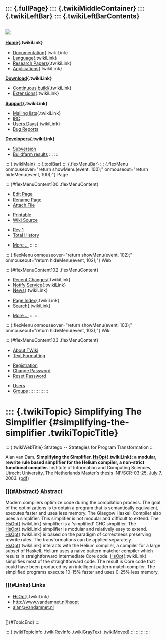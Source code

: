 ::: {.fullPage}
::: {.twikiMiddleContainer}
::: {.twikiLeftBar}
::: {.twikiLeftBarContents}
  ----------------------------------------------------------------------------------
  [![](../pub/Stratego/StrategoLogo/StrategoLogoTextlessWhite-100px.png)](WebHome)
  ----------------------------------------------------------------------------------

**[Home](WebHome){.twikiLink}**

-   [Documentation](StrategoDocumentation){.twikiLink}
-   [Language](StrategoLanguage){.twikiLink}
-   [Research Papers](StrategoPublications){.twikiLink}
-   [Applications](StrategoApplication){.twikiLink}

**[Download](StrategoDownload){.twikiLink}**

-   [Continuous build](ContinuousBuild){.twikiLink}
-   [Extensions](AdditionalPackageDownload){.twikiLink}

**[Support](StrategoSupport){.twikiLink}**

-   [Mailing lists](MailingList){.twikiLink}
-   [IRC](irc://irc.freenode.net/#stratego)
-   [Users Days](StrategoUsersDay){.twikiLink}
-   [Bug Reports](http://yellowgrass.org/project/StrategoXT)

**[Developers](StrategoDev){.twikiLink}**

-   [Subversion](https://svn.strategoxt.org/repos/StrategoXT/strategoxt/trunk)
-   [Buildfarm
    results](http://hydra.nixos.org/jobset/strategoxt/strategoxt-release/all)
:::
:::

::: {.twikiMain}
::: {.toolBar}
::: {.flexMenuBar}
::: {.flexMenu onmouseover="return showMenu(event, 100);" onmouseout="return hideMenu(event, 100);"}
Page

::: {#flexMenuContent100 .flexMenuContent}
-   [Edit
    Page](http://www.program-transformation.org/edit/Stratego/SimplifyingTheSimplifier?t=1536825429)
-   [Rename
    Page](http://www.program-transformation.org/rename/Stratego/SimplifyingTheSimplifier)
-   [Attach
    File](http://www.program-transformation.org/attach/Stratego/SimplifyingTheSimplifier)

<!-- -->

-   [Printable](http://www.program-transformation.org/view/Stratego/SimplifyingTheSimplifier?skin=print.pattern)
-   [Wiki
    Source](http://www.program-transformation.org/view/Stratego/SimplifyingTheSimplifier?skin=text&raw=on&contenttype=text/plain)

<!-- -->

-   [Rev
    1](http://www.program-transformation.org/view/Stratego/SimplifyingTheSimplifier?rev=1.1)
-   [Total
    History](http://www.program-transformation.org/rdiff/Stratego/SimplifyingTheSimplifier)

<!-- -->

-   [More
    \...](http://www.program-transformation.org/oops/Stratego/SimplifyingTheSimplifier?template=oopsmore&param1=1.1&param2=1.1)
:::
:::

::: {.flexMenu onmouseover="return showMenu(event, 102);" onmouseout="return hideMenu(event, 102);"}
Web

::: {#flexMenuContent102 .flexMenuContent}
-   [Recent Changes](WebChanges){.twikiLink}
-   [Notify Service](WebNotify){.twikiLink}
-   [News](WebNews){.twikiLink}

<!-- -->

-   [Page Index](WebIndex){.twikiLink}
-   [Search](WebSearch){.twikiLink}

<!-- -->

-   [More
    \...](http://www.program-transformation.org/oops/Stratego/SimplifyingTheSimplifier?template=oopsmore&param1=1.1&param2=1.1)
:::
:::

::: {.flexMenu onmouseover="return showMenu(event, 103);" onmouseout="return hideMenu(event, 103);"}
Wiki

::: {#flexMenuContent103 .flexMenuContent}
-   [About
    TWiki](http://www.program-transformation.org/view/TWiki/WebHome)
-   [Text
    Formatting](http://www.program-transformation.org/view/TWiki/TextFormattingRules)

<!-- -->

-   [Registration](http://www.program-transformation.org/view/TWiki/TWikiRegistration)
-   [Change
    Password](http://www.program-transformation.org/view/TWiki/ChangePassword)
-   [Reset
    Password](http://www.program-transformation.org/view/TWiki/ResetPassword)

<!-- -->

-   [Users](http://www.program-transformation.org/view/Main/TWikiUsers)
-   [Groups](http://www.program-transformation.org/view/Main/TWikiGroups)
:::
:::
:::
:::

::: {.twikiTopic}
Simplifying The Simplifier {#simplifying-the-simplifier .twikiTopicTitle}
==========================

::: {.twikiWebTitle}
Stratego \-- Strategies for Program Transformation
:::

Alan van Dam. **Simplifying the Simplifier. [HsOpt](HsOpt){.twikiLink}:
a modular, rewrite rule based simplifier for the Helium compiler, a
non-strict functional compiler.** Institute of Information and Computing
Sciences, Utrecht University, The Netherlands Master\'s thesis
INF/SCR-03-25, July 7, 2003.
([pdf](http://www.cs.uu.nl/~visser/ftp/Dam03.pdf))

### []{#Abstract} Abstract

Modern compilers optimize code during the compilation process. The goal
of the optimizations is to obtain a program that is semantically
equivalent, executes faster and uses less memory. The Glasgow Haskell
Compiler also uses a simplifier. This simplifier is not modular and
difficult to extend. The [HsOpt](HsOpt){.twikiLink} simplifier is a
\'simplified\' GHC simplifier. The [HsOpt](HsOpt){.twikiLink} simplifier
is modular and relatively easy to extend. [HsOpt](HsOpt){.twikiLink} is
based on the paradigm of correctness preserving rewrite rules. The
transformations can be applied separately. [HsOpt](HsOpt){.twikiLink}
interacts with the Helium compiler, a compiler for a large subset of
Haskell. Helium uses a naive pattern matcher compiler which results in
straightforward intermediate Core code. [HsOpt](HsOpt){.twikiLink}
simplifies most of the straightforward code. The result is Core code
that could have been produced by an intelligent pattern match compiler.
The simplified programs execute 10-15% faster and uses 0-25% less
memory.

### []{#Links} Links

-   [HsOpt](HsOpt){.twikiLink}
-   <http://www.vandamnet.nl/hsopt>
-   <alan@vandamnet.nl>

\
[]{#TopicEnd}
:::

::: {.twikiTopicInfo .twikiRevInfo .twikiGrayText .twikiMoved}
:::
:::
:::
:::
